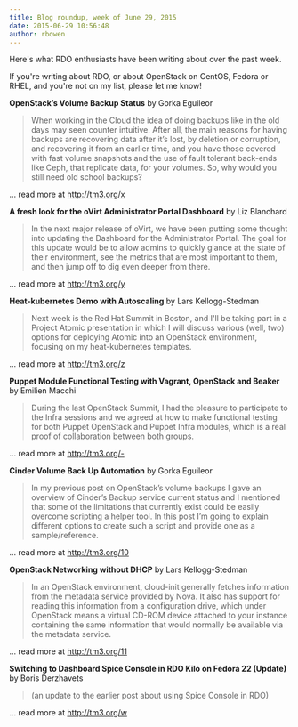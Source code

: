 ```yaml
---
title: Blog roundup, week of June 29, 2015
date: 2015-06-29 10:56:48
author: rbowen
---
```


Here's what RDO enthusiasts have been writing about over the past week.

If you're writing about RDO, or about OpenStack on CentOS, Fedora or RHEL, and you're not on my list, please let me know!

**OpenStack’s Volume Backup Status** by Gorka Eguileor

> When working in the Cloud the idea of doing backups like in the old days may seen counter intuitive. After all, the main reasons for having backups are recovering data after it’s lost, by deletion or corruption, and recovering it from an earlier time, and you have those covered with fast volume snapshots and the use of fault tolerant back-ends like Ceph, that replicate data, for your volumes. So, why would you still need old school backups?

... read more at http://tm3.org/x

**A fresh look for the oVirt Administrator Portal Dashboard** by Liz Blanchard

> In the next major release of oVirt, we have been putting some thought into updating the Dashboard for the Administrator Portal. The goal for this update would be to allow admins to quickly glance at the state of their environment, see the metrics that are most important to them, and then jump off to dig even deeper from there.

... read more at http://tm3.org/y

**Heat-kubernetes Demo with Autoscaling** by Lars Kellogg-Stedman

> Next week is the Red Hat Summit in Boston, and I'll be taking part in a Project Atomic presentation in which I will discuss various (well, two) options for deploying Atomic into an OpenStack environment, focusing on my heat-kubernetes templates.

... read more at http://tm3.org/z

**Puppet Module Functional Testing with Vagrant, OpenStack and Beaker** by  Emilien Macchi

> During the last OpenStack Summit, I had the pleasure to participate to the Infra sessions and we agreed at how to make functional testing for both Puppet OpenStack and Puppet Infra modules, which is a real proof of collaboration between both groups.

... read more at http://tm3.org/-

**Cinder Volume Back Up Automation** by Gorka Eguileor

> In my previous post on OpenStack’s volume backups I gave an overview of Cinder’s Backup service current status and I mentioned that some of the limitations that currently exist could be easily overcome scripting a helper tool. In this post I’m going to explain different options to create such a script and provide one as a sample/reference.

... read more at http://tm3.org/10

**OpenStack Networking without DHCP** by Lars Kellogg-Stedman

> In an OpenStack environment, cloud-init generally fetches information from the metadata service provided by Nova. It also has support for reading this information from a configuration drive, which under OpenStack means a virtual CD-ROM device attached to your instance containing the same information that would normally be available via the metadata service.

... read more at http://tm3.org/11

**Switching to Dashboard Spice Console in RDO Kilo on Fedora 22 (Update)** by  Boris Derzhavets 

> (an update to the earlier post about using Spice Console in RDO)

... read more at http://tm3.org/w


